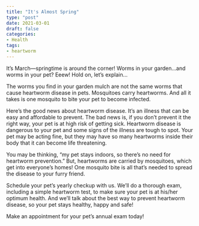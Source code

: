 ```yaml
---
title: "It's Almost Spring"
type: "post"
date: 2021-03-01
draft: false
categories:
- Health
tags:
- heartworm
---
```


It’s March—springtime is around the corner! Worms in your garden…and worms in your pet? Eeew! Hold on, let’s explain…

The worms you find in your garden mulch are not the same worms that cause heartworm disease in pets. Mosquitoes carry heartworms. And all it takes is one mosquito to bite your pet to become infected.

Here’s the good news about heartworm disease. It’s an illness that can be easy and affordable to prevent. The bad news is, if you don’t prevent it the right way, your pet is at high risk of getting sick. Heartworm disease is dangerous to your pet and some signs of the illness are tough to spot. Your pet may be acting fine, but they may have so many heartworms inside their body that it can become life threatening.

You may be thinking, “my pet stays indoors, so there’s no need for heartworm prevention.” But, heartworms are carried by mosquitoes, which get into everyone’s homes! One mosquito bite is all that’s needed to spread the disease to your furry friend.

Schedule your pet’s yearly checkup with us. We’ll do a thorough exam, including a simple heartworm test, to make sure your pet is at his/her optimum health. And we’ll talk about the best way to prevent heartworm disease, so your pet stays healthy, happy and safe!

Make an appointment for your pet’s annual exam today!
